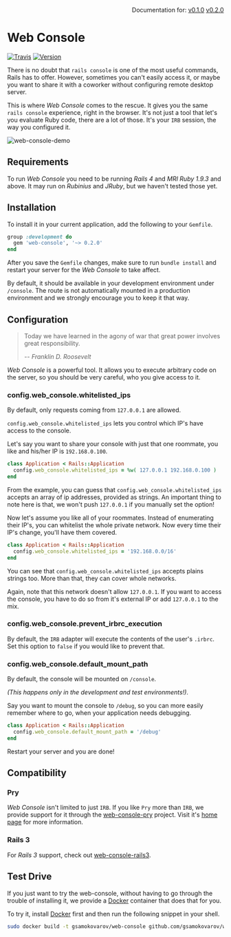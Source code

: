 <p align=right>
  Documentation for:
  <a href=https://github.com/gsamokovarov/web-console/tree/v0.1.0>v0.1.0</a>
  <a href=https://github.com/gsamokovarov/web-console/tree/v0.2.0>v0.2.0</a>
</p>

Web Console
===========

[![Travis](https://travis-ci.org/gsamokovarov/web-console.png)](https://travis-ci.org/gsamokovarov/web-console) [![Version](https://badge.fury.io/rb/web-console.png)](http://badge.fury.io/rb/web-console)


There is no doubt that `rails console` is one of the most useful commands,
Rails has to offer. However, sometimes you can't easily access it, or maybe
you want to share it with a coworker without configuring remote desktop
server.

This is where _Web Console_ comes to the rescue. It gives you the same
`rails console` experience, right in the browser. It's not just a tool that
let's you evaluate Ruby code, there are a lot of those. It's your `IRB`
session, the way you configured it.

![web-console-demo](http://f.cl.ly/items/1b2E2C052g1v1A233N0g/web-console-demo.png)

Requirements
------------

To run _Web Console_ you need to be running _Rails 4_ and _MRI Ruby 1.9.3_ and
above. It may run on _Rubinius_ and _JRuby_, but we haven't tested those yet.

Installation
------------

To install it in your current application, add the following to your `Gemfile`.

```ruby
group :development do
  gem 'web-console', '~> 0.2.0'
end
```

After you save the `Gemfile` changes, make sure to run `bundle install` and
restart your server for the _Web Console_ to take affect.

By default, it should be available in your development environment under
`/console`. The route is not automatically mounted in a production environment
and we strongly encourage you to keep it that way.

Configuration
-------------

> Today we have learned in the agony of war that great power involves great
> responsibility.
>
> -- <cite>Franklin D. Roosevelt</cite>

_Web Console_ is a powerful tool. It allows you to execute arbitrary code on
the server, so you should be very careful, who you give access to it.

### config.web_console.whitelisted_ips

By default, only requests coming from `127.0.0.1` are allowed.

`config.web_console.whitelisted_ips` lets you control which IP's have access to
the console.

Let's say you want to share your console with just that one roommate, you like
and his/her IP is `192.168.0.100`.

```ruby
class Application < Rails::Application
  config.web_console.whitelisted_ips = %w( 127.0.0.1 192.168.0.100 )
end
```

From the example, you can guess that `config.web_console.whitelisted_ips`
accepts an array of ip addresses, provided as strings. An important thing to
note here is that, we won't push `127.0.0.1` if you manually set the option!

Now let's assume you like all of your roommates. Instead of enumerating their
IP's, you can whitelist the whole private network. Now every time their IP's
change, you'll have them covered.

```ruby
class Application < Rails::Application
  config.web_console.whitelisted_ips = '192.168.0.0/16'
end
```

You can see that `config.web_console.whitelisted_ips` accepts plains strings
too. More than that, they can cover whole networks.

Again, note that this network doesn't allow `127.0.0.1`.  If you want to access
the console, you have to do so from it's external IP or add `127.0.0.1` to the
mix.

### config.web_console.prevent_irbrc_execution

By default, the `IRB` adapter will execute the contents of the user's `.irbrc`.
Set this option to `false` if you would like to prevent that.

### config.web_console.default_mount_path

By default, the console will be mounted on `/console`.

_(This happens only in the development and test environments!)_.

Say you want to mount the console to `/debug`, so you can more easily remember
where to go, when your application needs debugging.

```ruby
class Application < Rails::Application
  config.web_console.default_mount_path = '/debug'
end
```

Restart your server and you are done!

Compatibility
-------------

### Pry

_Web Console_ isn't limited to just `IRB`. If you like `Pry` more than `IRB`,
we provide support for it through the [web-console-pry] project. Visit it's
[home page][web-console-pry] for more information.

### Rails 3

For _Rails 3_ support, check out [web-console-rails3].

Test Drive
----------

If you just want to try the web-console, without having to go through the
trouble of installing it, we provide a [Docker] container that does that for
you.

To try it, install [Docker] first and then run the following snippet in your shell.

```bash
sudo docker build -t gsamokovarov/web-console github.com/gsamokovarov/web-console && sudo docker run -i -t !#:3
```

  [web-console-pry]: https://github.com/gsamokovarov/web-console-pry
  [web-console-rails3]: https://github.com/gsamokovarov/web-console-rails3
  [Docker]: http://www.docker.io/
